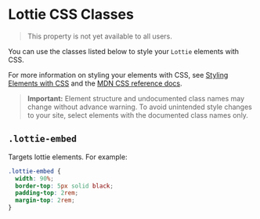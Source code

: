 <!-- This article was published using the Doc Push single-sourcing tool. Any changes to this article MUST be made in the source file. Find it at www.github.com/wix-private/velo-docs.-->

# Lottie CSS Classes

> This property is not yet available to all users.

You can use the classes listed below
to style your `Lottie` elements with CSS.

For more information on styling your elements with CSS, see
[Styling Elements with CSS]($w/styling-elements-with-css) and the
[MDN CSS reference docs](https://developer.mozilla.org/en-US/docs/Learn/CSS).

<blockquote class="important">

__Important:__
Element structure and undocumented class names
may change without advance warning.
To avoid unintended style changes to your site,
select elements with the documented class names only.

</blockquote>

## `.lottie-embed`

Targets lottie elements.
For example:

```css
.lottie-embed {
  width: 90%;
  border-top: 5px solid black;
  padding-top: 2rem;
  margin-top: 2rem;
}
```
